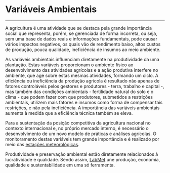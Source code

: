 # Variáveis Ambientais

---

A agricultura é uma atividade que se destaca pela grande importância social que representa, porém, se gerenciada de forma incorreta, ou seja, sem uma base de dados reais e informações fundamentais, pode causar vários impactos negativos, os quais vão de rendimento baixo, altos custos de produção, pouca qualidade, ineficiência de insumos ao meio ambiente.

As variáveis ambientais influenciam diretamente na produtividade da uma plantação. Estas variáveis proporcionam o ambiente físico ao desenvolvimento das atividades agrícolas e a ação produtiva interfere no ambiente, que age sobre estas mesmas atividades, formando um ciclo.  A eficiência ou ineficiência da produção agrícola é resultado não apenas de fatores controláveis pelos gestores e produtores - terra, trabalho e capital -, mas também das condições ambientais - fertilidade natural do solo e o clima - que podem fazer com que produtores, submetidos a restrições ambientais, utilizem mais fatores e insumos como forma de compensar tais restrições, e não pela ineficiência. A importância das variáveis ambientais aumenta à medida que a eficiência técnica também se eleva.

Para a sustentação da posição competitiva da agricultura nacional no contexto internacional e, no próprio mercado interno, é necessário o desenvolvimento de um novo modelo de práticas e análises agrícolas. O monitoramento destas variáveis tem grande importância e é realizado por meio das [estações meteorológicas](/estacao-meteorologica.md).

Produtividade e preservação ambiental estão diretamente relacionados à lucratividade e qualidade. Sendo assim, [LabMet](/introducao.md) une produção, economia, qualidade e sustentabilidade em uma só ferramenta.


